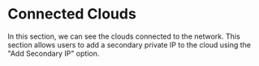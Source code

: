 # Connected Clouds

In this section, we can see the clouds connected to the network. This section allows users to add a secondary private IP to the cloud using the "Add Secondary IP" option.

<DarkModeImage
  dark-src="/images/guides/en/dark/networks/vm-connected.webp"
  light-src="/images/guides/en/light/networks/vm-connected.webp"
  alt="Connected Instance"
/>
